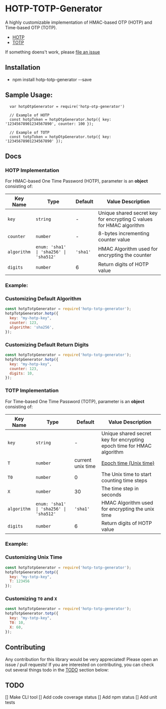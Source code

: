 # HOTP-TOTP-Generator
A highly customizable implementation of HMAC-based OTP (HOTP) and Time-based OTP (TOTP).
- [HOTP](https://tools.ietf.org/html/rfc4226)
- [TOTP](https://tools.ietf.org/html/rfc6238)

If something doens't work, please [file an issue](https://github.com/adalberht/hotp-totp-generator/issues)

## Installation
- npm install hotp-totp-generator --save

## Sample Usage:
```
  var hotpOtpGenerator = require('hotp-otp-generator')

  // Example of HOTP
  const hotpToken = hotpOtpGenerator.hotp({ key: '12345678901234567890', counter: 100 });

  // Example of TOTP
  const totpToken = hotpOtpGenerator.totp({ key: '12345678901234567890' });
```

## Docs
### HOTP Implementation
For HMAC-based One Time Password (HOTP), parameter is an **object** consisting of:

Key Name        | Type                                  | Default   | Value Description
---------       | ---------                             | -------   | -----------------
`key`           | `string`                              |   -       | Unique shared secret key for encrypting C values for HMAC algorithm
`counter`       | `number`                              |   -       | 8-bytes incrementing counter value
`algorithm`     | `enum: 'sha1' \| 'sha256' \| 'sha512'`  | `'sha1'`  | HMAC Algorithm used for encrypting the counter
`digits`        | `number`                              |   6       | Return digits of HOTP value

### Example:
### Customizing Default Algorithm
```js
const hotpTotpGenerator = require('hotp-totp-generator');
hotpTotpGenerator.hotp({
  key: "my-hotp-key",
  counter: 123,
  algorithm: 'sha256',
});
```
### Customizing Default Return Digits
```js
const hotpTotpGenerator = require('hotp-totp-generator');
hotpTotpGenerator.hotp({
  key: "my-hotp-key",
  counter: 123,
  digits: 10,
});
```

### TOTP Implementation
For Time-based One Time Password (TOTP), parameter is an **object** consisting of:

Key Name        | Type                                  | Default   | Value Description
---------       | ---------                             | -------   | -----------------
`key`           | `string`                              |   -       | Unique shared secret key for encrypting epoch time for HMAC algorithm
`T`             | `number`                              | current unix time       | [Epoch time (Unix time)](https://en.wikipedia.org/wiki/Unix_time)
`T0` | `number` | 0 | The Unix time to start counting time steps
`X`  | `number` | 30 | The time step in seconds
`algorithm`     | `enum: 'sha1' \| 'sha256' \| 'sha512'`  | `'sha1'`  | HMAC Algorithm used for encrypting the unix time
`digits`        | `number`                              |   6       | Return digits of HOTP value

### Example:
### Customizing Unix Time
```js
const hotpTotpGenerator = require('hotp-totp-generator');
hotpTotpGenerator.totp({
  key: "my-totp-key",
  T: 123456
});
```

### Customizing `T0` and `X`
```js
const hotpTotpGenerator = require('hotp-totp-generator');
hotpTotpGenerator.totp({
  key: "my-totp-key",
  T0: 10,
  X: 60,
});
```

## Contributing
Any contribution for this library would be very appreciated! Please open an issue / pull requests!
If you are interested on contributing, you can check out several things todo in the [TODO](#todo) section below:

## TODO
[] Make CLI tool
[] Add code coverage status
[] Add npm status
[] Add unit tests
